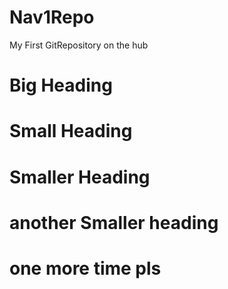 # Nav1Repo
My First GitRepository on the hub
# Big Heading
# Small Heading
# Smaller Heading
# another Smaller heading
# one more time pls